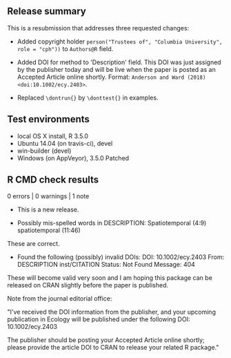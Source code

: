 ## Release summary

This is a resubmission that addresses three requested changes:

- Added copyright holder 
  `person("Trustees of", "Columbia University", role = "cph"))`
  to `Authors@R` field.
  
- Added DOI for method to 'Description' field. This DOI was just assigned by the
  publisher today and will be live when the paper is posted as an Accepted
  Article online shortly.
  Format: `Anderson and Ward (2018) <doi:10.1002/ecy.2403>`.
  
- Replaced `\dontrun{}` by `\donttest{}` in examples.

## Test environments

* local OS X install, R 3.5.0
* Ubuntu 14.04 (on travis-ci), devel
* win-builder (devel)
* Windows (on AppVeyor), 3.5.0 Patched

## R CMD check results

0 errors | 0 warnings | 1 note

* This is a new release.

* Possibly mis-spelled words in DESCRIPTION:
  Spatiotemporal (4:9)
  spatiotemporal (11:46)
  
These are correct.

* Found the following (possibly) invalid DOIs:
  DOI: 10.1002/ecy.2403
    From: DESCRIPTION
          inst/CITATION
    Status: Not Found
    Message: 404
    
These will become valid very soon and I am hoping this package can 
be released on CRAN slightly before the paper is published.

Note from the journal editorial office:

"I've received the DOI information from the publisher, and your
upcoming publication in Ecology will be published under the 
following DOI: 10.1002/ecy.2403

The publisher should be posting your Accepted Article online shortly;
please provide the article DOI to CRAN to release your related R package."
